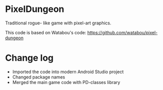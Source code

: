 # PixelDungeon
Traditional rogue-  like game with pixel-art graphics.

This code is based on Watabou's code: https://github.com/watabou/pixel-dungeon

# Change log
* Imported the code into modern Android Studio project
* Changed package names
* Merged the main game code with PD-classes library
